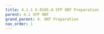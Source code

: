 ```yaml
---
title: 4.1.1 G-010S-A SFP ONT Preparation
parent: 4.1 SFP ONT
grand_parent: 4. ONT Preparation
nav_order: 1
---
```

